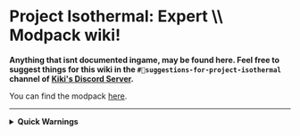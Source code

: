 # Project Isothermal: Expert \\\\ Modpack wiki!
**Anything that isnt documented ingame, may be found here. Feel free to suggest things for this wiki in the `#🧠suggestions-for-project-isothermal` channel of [Kiki's Discord Server](https://discord.gg/mN2vMJ9YrS).**

You can find the modpack [here](https://www.curseforge.com/minecraft/modpacks/project-isothermal-expert).
___

<details>
<summary><b>Quick Warnings</b></summary>

- `/wandOops` does **NOT** exist. Be vigilant with your Construction Wands. There is an UNDO feature. JEI has all info.
- Yes, we know there's uncraftable items shown on JEI. Ignore it. 

</details>